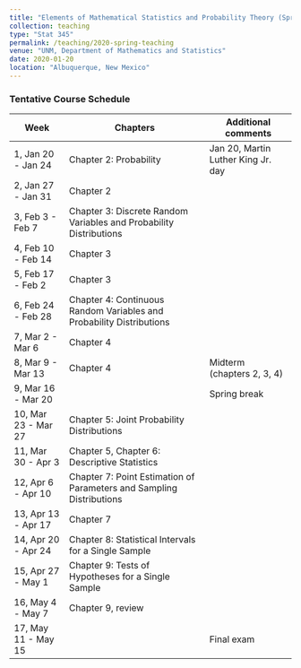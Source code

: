 ```yaml
---
title: "Elements of Mathematical Statistics and Probability Theory (Spring 2020)"
collection: teaching
type: "Stat 345"
permalink: /teaching/2020-spring-teaching
venue: "UNM, Department of Mathematics and Statistics"
date: 2020-01-20
location: "Albuquerque, New Mexico"
---
```



### Tentative Course Schedule

| Week                 | Chapters          |  Additional comments                                         |
| ------------         | ----------        | ------------------------------------------------------------ |
| 1, Jan 20 - Jan 24   | Chapter 2: Probability         | Jan 20, Martin Luther King Jr. day                           |
| 2, Jan 27 - Jan 31   | Chapter 2          |                                                              |
| 3, Feb 3 - Feb 7     | Chapter 3: Discrete Random Variables and Probability Distributions         |                                                              |
| 4, Feb 10 - Feb 14   | Chapter 3         |                                                              |
| 5, Feb 17 - Feb 2    | Chapter 3         |                                                              |
| 6, Feb 24 - Feb 28   | Chapter 4: Continuous Random Variables and Probability Distributions         |                                                              |
| 7, Mar 2 - Mar 6     | Chapter 4         |                                                              |
| 8, Mar 9 - Mar 13    | Chapter 4         | Midterm (chapters 2, 3, 4)                                   |
| 9, Mar 16 - Mar 20   |                   | Spring break                                                 |
| 10, Mar 23 - Mar 27  | Chapter 5: Joint Probability Distributions        |                                                              |
| 11, Mar 30 - Apr 3   | Chapter 5, Chapter 6: Descriptive Statistics         |                                                              |
| 12, Apr 6 - Apr 10   | Chapter 7: Point Estimation of Parameters and Sampling Distributions        |                                                              |
| 13, Apr 13 - Apr 17  | Chapter 7         |                                                              |
| 14, Apr 20 - Apr 24  | Chapter 8: Statistical Intervals for a Single Sample        |                                                              |
| 15, Apr 27 - May 1   | Chapter 9: Tests of Hypotheses for a Single Sample        |                                                              |
| 16, May 4 - May 7    | Chapter 9, review |                                                              |
| 17, May 11 - May 15  |                   | Final exam                                                   |


